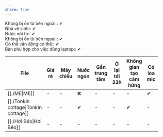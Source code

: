 ```yaml
---  
share: True  
---  
```

Không bị ồn từ bên ngoài:: ✔  
Nhà vệ sinh:: ✔  
Được nói to:: ✔  
Không bị ồn từ bên ngoài:: ✔  
Có thể vận động cơ thể:: ✔  
Bàn phù hợp cho việc dùng laptop:: ✔  
  
| File                                                                                                      | Giá rẻ | Máy chiếu | Nước ngon | Gần trung tâm | Ở lại tới 23h | Không gian tạo cảm hứng | Có loa mic |  
| --------------------------------------------------------------------------------------------------------- | ------ | --------- | --------- | ------------- | ------------- | ----------------------- | ---------- |  
| [[./ME\|ME]]                         | \-     | \-        | ❌         | \-            | \-            | \-                      | ✔          |  
| [[./Tonkin cottage\|Tonkin cottage]] | \-     | \-        | ✔         | \-            | \-            | ✔                       | \-         |  
| [[./Hơi Béo\|Hơi Béo]]               | \-     | \-        | \-        | \-            | \-            | \-                      | \-         |  
